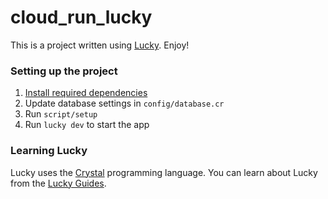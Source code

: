# cloud_run_lucky

This is a project written using [Lucky](https://luckyframework.org). Enjoy!

### Setting up the project

1. [Install required dependencies](https://luckyframework.org/guides/getting-started/installing#install-required-dependencies)
1. Update database settings in `config/database.cr`
1. Run `script/setup`
1. Run `lucky dev` to start the app

### Learning Lucky

Lucky uses the [Crystal](https://crystal-lang.org) programming language. You can learn about Lucky from the [Lucky Guides](https://luckyframework.org/guides/getting-started/why-lucky).
